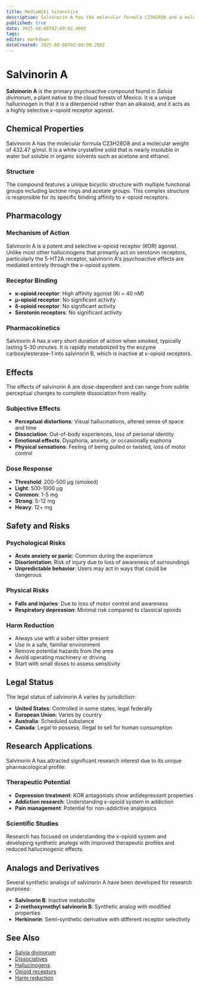```yaml
---
title: MediaWiki Sitenotice
description: Salvinorin A has the molecular formula C23H28O8 and a molecular weight of 432.47 g/mol. It is a white crystalline solid that is nearly insoluble in water but...
published: true
date: 2025-08-08T02:09:02.400Z
tags: 
editor: markdown
dateCreated: 2025-08-08T02:09:00.280Z
---
```


# Salvinorin A

**Salvinorin A** is the primary psychoactive compound found in *Salvia divinorum*, a plant native to the cloud forests of Mexico. It is a unique hallucinogen in that it is a diterpenoid rather than an alkaloid, and it acts as a highly selective κ-opioid receptor agonist.

## Chemical Properties

Salvinorin A has the molecular formula C23H28O8 and a molecular weight of 432.47 g/mol. It is a white crystalline solid that is nearly insoluble in water but soluble in organic solvents such as acetone and ethanol.

### Structure

The compound features a unique bicyclic structure with multiple functional groups including lactone rings and acetate groups. This complex structure is responsible for its specific binding affinity to κ-opioid receptors.

## Pharmacology

### Mechanism of Action

Salvinorin A is a potent and selective κ-opioid receptor (KOR) agonist. Unlike most other hallucinogens that primarily act on serotonin receptors, particularly the 5-HT2A receptor, salvinorin A's psychoactive effects are mediated entirely through the κ-opioid system.

### Receptor Binding

- **κ-opioid receptor**: High affinity agonist (Ki = 40 nM)
- **μ-opioid receptor**: No significant activity
- **δ-opioid receptor**: No significant activity
- **Serotonin receptors**: No significant activity

### Pharmacokinetics

Salvinorin A has a very short duration of action when smoked, typically lasting 5-30 minutes. It is rapidly metabolized by the enzyme carboxylesterase-1 into salvinorin B, which is inactive at κ-opioid receptors.

## Effects

The effects of salvinorin A are dose-dependent and can range from subtle perceptual changes to complete dissociation from reality.

### Subjective Effects

- **Perceptual distortions**: Visual hallucinations, altered sense of space and time
- **Dissociation**: Out-of-body experiences, loss of personal identity
- **Emotional effects**: Dysphoria, anxiety, or occasionally euphoria
- **Physical sensations**: Feeling of being pulled or twisted, loss of motor control

### Dose Response

- **Threshold**: 200-500 μg (smoked)
- **Light**: 500-1000 μg
- **Common**: 1-5 mg
- **Strong**: 5-12 mg
- **Heavy**: 12+ mg

## Safety and Risks

### Psychological Risks

- **Acute anxiety or panic**: Common during the experience
- **Disorientation**: Risk of injury due to loss of awareness of surroundings
- **Unpredictable behavior**: Users may act in ways that could be dangerous

### Physical Risks

- **Falls and injuries**: Due to loss of motor control and awareness
- **Respiratory depression**: Minimal risk compared to classical opioids

### Harm Reduction

- Always use with a sober sitter present
- Use in a safe, familiar environment
- Remove potential hazards from the area
- Avoid operating machinery or driving
- Start with small doses to assess sensitivity

## Legal Status

The legal status of salvinorin A varies by jurisdiction:

- **United States**: Controlled in some states, legal federally
- **European Union**: Varies by country
- **Australia**: Scheduled substance
- **Canada**: Legal to possess, illegal to sell for human consumption

## Research Applications

Salvinorin A has attracted significant research interest due to its unique pharmacological profile:

### Therapeutic Potential

- **Depression treatment**: KOR antagonists show antidepressant properties
- **Addiction research**: Understanding κ-opioid system in addiction
- **Pain management**: Potential for non-addictive analgesics

### Scientific Studies

Research has focused on understanding the κ-opioid system and developing synthetic analogs with improved therapeutic profiles and reduced hallucinogenic effects.

## Analogs and Derivatives

Several synthetic analogs of salvinorin A have been developed for research purposes:

- **Salvinorin B**: Inactive metabolite
- **2-methoxymethyl salvinorin B**: Synthetic analog with modified properties
- **Herkinorin**: Semi-synthetic derivative with different receptor selectivity

## See Also

- [Salvia divinorum](/en/salvia-divinorum)
- [Dissociatives](/en/dissociatives)
- [Hallucinogens](/en/hallucinogens)
- [Opioid receptors](/en/opioid-receptors)
- [Harm reduction](/en/harm-reduction)